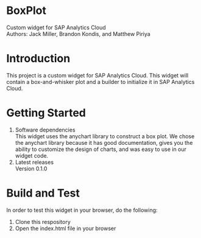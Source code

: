 # BoxPlot
Custom widget for SAP Analytics Cloud                                         
Authors: Jack Miller, Brandon Kondis, and Matthew Piriya

# Introduction 
This project is a custom widget for SAP Analytics Cloud. This widget will contain a box-and-whisker plot and a builder to initialize it in SAP Analytics Cloud.

# Getting Started
1.	Software dependencies   
    This widget uses the anychart library to construct a box plot. We chose the anychart library because it has good documentation, gives you the ability to customize the design of charts, and was easy to use in our widget code.
2.	Latest releases   
    Version 0.1.0

# Build and Test
In order to test this widget in your browser, do the following:
1. Clone this respository
2. Open the index.html file in your browser
